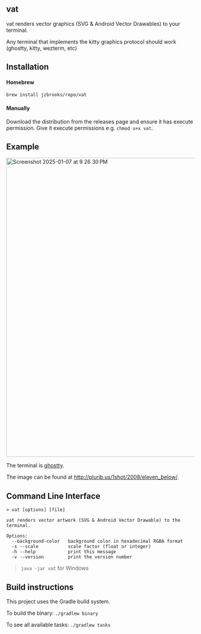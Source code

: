 ## vat

vat renders vector graphics (SVG & Android Vector Drawables) to your terminal.

Any terminal that implements the kitty graphics protocol should work (ghostty, kitty, wezterm, etc)

## Installation

#### Homebrew
`brew install jzbrooks/repo/vat`

#### Manually
Download the distribution from the releases page and ensure it has execute permission. Give it execute permissions e.g. `chmod u+x vat`.

## Example

<img width="798" alt="Screenshot 2025-01-07 at 9 26 30 PM" src="https://github.com/user-attachments/assets/10345d73-50ca-4d45-b982-e459914d6ef9" />

The terminal is [ghostty](http://ghostty.org).

The image can be found at http://plurib.us/1shot/2008/eleven_below/.

## Command Line Interface

```
> vat [options] [file]

vat renders vector artwork (SVG & Android Vector Drawable) to the terminal.

Options:
  --background-color   background color in hexadecimal RGBA format
  -s --scale           scale factor (float or integer)
  -h --help            print this message
  -v --version         print the version number
```

> `java -jar vat` for Windows

## Build instructions

This project uses the Gradle build system.

To build the binary: `./gradlew binary`

To see all available tasks: `./gradlew tasks`

